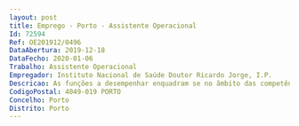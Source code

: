```yaml
--- 
layout: post
title: Emprego - Porto - Assistente Operacional
Id: 72594
Ref: OE201912/0496
DataAbertura: 2019-12-18
DataFecho: 2020-01-06
Trabalho: Assistente Operacional
Empregador: Instituto Nacional de Saúde Doutor Ricardo Jorge, I.P.
Descricao: As funções a desempenhar enquadram se no âmbito das competências inerentes á área de gestão de recursos humanos do Centro de Saúde Pública Doutor Gonçalves Ferreira, conforme previsto no artigo 61º do Regulamento nº 329 2013, de 28 de agosto, nomeadamente    Condução de viaturas ligeiras afetas ao Centro de Saúde Pública Doutor Gonçalves Ferreira, para transporte de pessoas e bens, pelo país   Receção e entrega de expediente e encomendas   Operações de cargas e descargas          Apoio à área de expediente na distribuição de correspondência e ida aos CTT   Registo e distribuição de correspondência em programa informático, Documentum   Distribuição de correspondência pelos vários serviços e laboratórios   Classificação de documentos e seu arquivo.
CodigoPostal: 4049-019 PORTO
Concelho: Porto
Distrito: Porto
--- 
```

